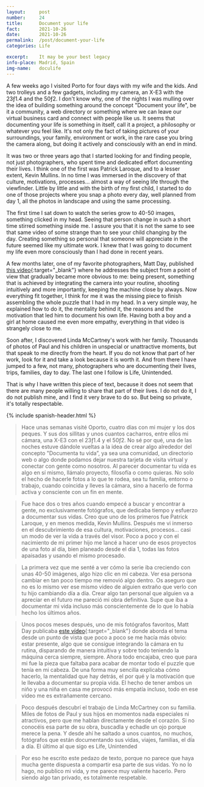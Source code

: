 ```yaml
---
layout: 	post
number:		24
title:  	Document your life
fact:   	2021-10-26
date:   	2021-10-26
permalink:	/post/document-your-life
categories: Life

excerpt: 	It may be your best legacy
info-place: Madrid, Spain
img-name:	doculife
---
```


A few weeks ago I visited Porto for four days with my wife and the kids. And two trolleys and a few gadgets, including my camera, an X-E3 with the 23ƒ1.4 and the 50ƒ2. I don't know why, one of the nights I was mulling over the idea of building something around the concept "Document your life", be it a community, a web directory or something where we can leave our virtual business card and connect with people like us. It seems that documenting your life is something in itself, call it a project, a philosophy or whatever you feel like. It's not only the fact of taking pictures of your surroundings, your family, environment or work, in the rare case you bring the camera along, but doing it actively and consciously with an end in mind.

It was two or three years ago that I started looking for and finding people, not just photographers, who spent time and dedicated effort documenting their lives. I think one of the first was Patrick Laroque, and to a lesser extent, Kevin Mullins. In no time I was immersed in the discovery of that culture, motivations, processes… almost a way of seeing life through the viewfinder. Little by little and with the birth of my first child, I started to do one of those projects where you snap a photo every day, well planned from day 1, all the photos in landscape and using the same processing.

The first time I sat down to watch the series grow to 40-50 images, something clicked in my head. Seeing that person change in such a short time stirred something inside me. I assure you that it is not the same to see that same video of some strange than to see your child changing by the day. Creating something so personal that someone will appreciate in the future seemed like my ultimate work. I knew that I was going to document my life even more consciously than I had done in recent years.

A few months later, one of my favorite photographers, Matt Day, published [this video](https://www.youtube.com/watch?v=vSjkBZkEilE){:target="_blank"} where he addresses the subject from a point of view that gradually became more obvious to me: being present, something that is achieved by integrating the camera into your routine, shooting intuitively and more importantly, keeping the machine close by always. Now everything fit together, I think for me it was the missing piece to finish assembling the whole puzzle that I had in my head. In a very simple way, he explained how to do it, the mentality behind it, the reasons and the motivation that led him to document his own life. Having both a boy and a girl at home caused me even more empathy, everything in that video is strangely close to me.

Soon after, I discovered Linda McCartney's work with her family. Thousands of photos of Paul and his children in unspecial or unattractive moments, but that speak to me directly from the heart. If you do not know that part of her work, look for it and take a look because it is worth it. And from there I have jumped to a few, not many, photographers who are documenting their lives, trips, families, day to day. The last one I follow is Life, Unintended.

That is why I have written this piece of text, because it does not seem that there are many people willing to share that part of their lives. I do not do it, I do not publish mine, and I find it very brave to do so. But being so private, it's totally respectable.

{% include spanish-header.html %}

> Hace unas semanas visité Oporto, cuatro días con mi mujer y los dos peques. Y sus dos sillitas y unos cuantos cacharros, entre ellos mi cámara, una X-E3 con el 23ƒ1.4 y el 50ƒ2. No sé por qué, una de las noches estuve dándole vueltas a la idea de crear algo alrededor del concepto "Documenta tu vida”, ya sea una comunidad, un directorio web o algo donde podamos dejar nuestra tarjeta de visita virtual y conectar con gente como nosotros. Al parecer documentar tu vida es algo en sí mismo, llámalo proyecto, filosofía o como quieras. No solo el hecho de hacerle fotos a lo que te rodea, sea tu familia, entorno o trabajo, cuando coincida y lleves la cámara, sino a hacerlo de forma activa y consciente con un fin en mente.

> Fue hace dos o tres años cuando empecé a buscar y encontrar a gente, no exclusivamente fotógrafos, que dedicaba tiempo y esfuerzo a documentar sus vidas. Creo que uno de los primeros fue Patrick Laroque, y en menos medida, Kevin Mullins. Después me vi inmerso en el descubrimiento de esa cultura, motivaciones, procesos… casi un modo de ver la vida a través del visor. Poco a poco y con el nacimiento de mi primer hijo me lancé a hacer uno de esos proyectos de una foto al día, bien planeado desde el día 1, todas las fotos apaisadas y usando el mismo procesado.

> La primera vez que me senté a ver cómo la serie iba creciendo con unas 40-50 imágenes, algo hizo clic en mi cabeza. Ver esa persona cambiar en tan poco tiempo me removió algo dentro. Os aseguro que no es lo mismo ver ese mismo video de alguien extraño que verlo con tu hijo cambiando día a día. Crear algo tan personal que alguien va a apreciar en el futuro me pareció mi obra definitiva. Supe que iba a documentar mi vida incluso más conscientemente de lo que lo había hecho los últimos años.

> Unos pocos meses después, uno de mis fotógrafos favoritos, Matt Day publicaba [este vídeo](https://www.youtube.com/watch?v=vSjkBZkEilE){:target="_blank"} donde aborda el tema desde un punto de vista que poco a poco se me hacía más obvio: estar presente, algo que se consigue integrando la cámara en tu rutina, disparando de manera intuitiva y sobre todo teniendo la máquina cerca siempre, siempre. Ahora todo encajaba, creo que para mi fue la pieza que faltaba para acabar de montar todo el puzzle que tenía en mi cabeza. De una forma muy sencilla explicaba cómo hacerlo, la mentalidad que hay detrás, el por qué y la motivación que le llevaba a documentar su propia vida. El hecho de tener ambos un niño y una niña en casa me provocó más empatía incluso, todo en ese video me es extrañamente cercano.

> Poco después descubrí el trabajo de Linda McCartney con su familia. Miles de fotos de Paul y sus hijos en momentos nada especiales ni atractivos, pero que me hablan directamente desde el corazón. Si no conocéis esa parte de su obra, buscadla y echadle un ojo porque merece la pena. Y desde ahí he saltado a unos cuantos, no muchos, fotógrafos que están documentando sus vidas, viajes, familias, el día a día. El último al que sigo es Life, Unintended

> Por eso he escrito este pedazo de texto, porque no parece que haya mucha gente dispuesta a compartir esa parte de sus vidas. Yo no lo hago, no publico mi vida, y me parece muy valiente hacerlo. Pero siendo algo tan privado, es totalmente respetable.